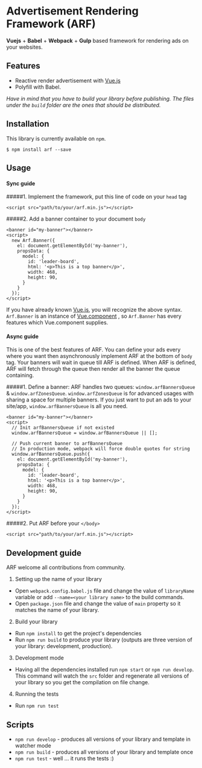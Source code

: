 # Advertisement Rendering Framework (ARF)

**Vuejs** + **Babel** + **Webpack** + **Gulp** based framework for rendering ads on your websites.

## Features

* Reactive render advertisement with [Vue.js](https://vuejs.org)
* Polyfill with Babel.

*Have in mind that you have to build your library before publishing. The files under the `build` folder are the ones that should be distributed.*

## Installation

This library is currently available on `npm`.

```
$ npm install arf --save
```

## Usage

#### Sync guide

#####1. Implement the framework, put this line of code on your `head` tag
```
<script src="path/to/your/arf.min.js"></script>
```

#####2. Add a banner container to your document `body`
```
<banner id="my-banner"></banner>
<script>
  new Arf.Banner({
    el: document.getElementById('my-banner'),
    propsData: {
      model: {
        id: 'leader-board',
        html: '<p>This is a top banner</p>',
        width: 468,
        height: 90,
      }
    }
  });
</script>
```

If you have already known [Vue.js](https://vuejs.org), you will recognize the above syntax. `Arf.Banner` is an instance of [Vue.component](https://vuejs.org/v2/guide/components.html#ad) , so `Arf.Banner` has every features which Vue.component supplies.

#### Async guide

This is one of the best features of ARF. You can define your ads every where you want then asynchronously implement ARF at the bottom of `body` tag. Your banners will wait in queue till ARF is defined. When ARF is defined, ARF will fetch through the queue then render all the banner the queue containing.

#####1. Define a banner:
ARF handles two queues: `window.arfBannersQueue` & `window.arfZonesQueue`. `window.arfZonesQueue` is for advanced usages with sharing a space for multiple banners. If you just want to put an ads to your site/app, `window.arfBannersQueue` is all you need.
```
<banner id="my-banner"></banner>
<script>
  // Init arfBannersQueue if not existed
  window.arfBannersQueue = window.arfBannersQueue || [];

  // Push current banner to arfBannersQueue
  // In production mode, webpack will force double quotes for string
  window.arfBannersQueue.push({
    el: document.getElementById('my-banner'),
    propsData: {
      model: {
        id: 'leader-board',
        html: '<p>This is a top banner</p>',
        width: 468,
        height: 90,
      }
    }
  });
</script>
```
#####2. Put ARF before your `</body>`
```
<script src="path/to/your/arf.min.js"></script>
```

## Development guide

ARF welcome all contributions from community.

1. Setting up the name of your library
  * Open `webpack.config.babel.js` file and change the value of `libraryName` variable or add `--name=<your library name>` to the build commands.
  * Open `package.json` file and change the value of `main` property so it matches the name of your library.
2. Build your library
  * Run `npm install` to get the project's dependencies
  * Run `npm run build` to produce your library (outputs are three version of your library: development, production).
3. Development mode
  * Having all the dependencies installed run `npm start` or `npm run develop`. This command will watch the `src` folder and regenerate all versions of your library so you get the compilation on file change.
4. Running the tests
  * Run `npm run test`

## Scripts

* `npm run develop` - produces all versions of your library and template in watcher mode
* `npm run build` - produces all versions of your library and template once
* `npm run test` - well ... it runs the tests :)
